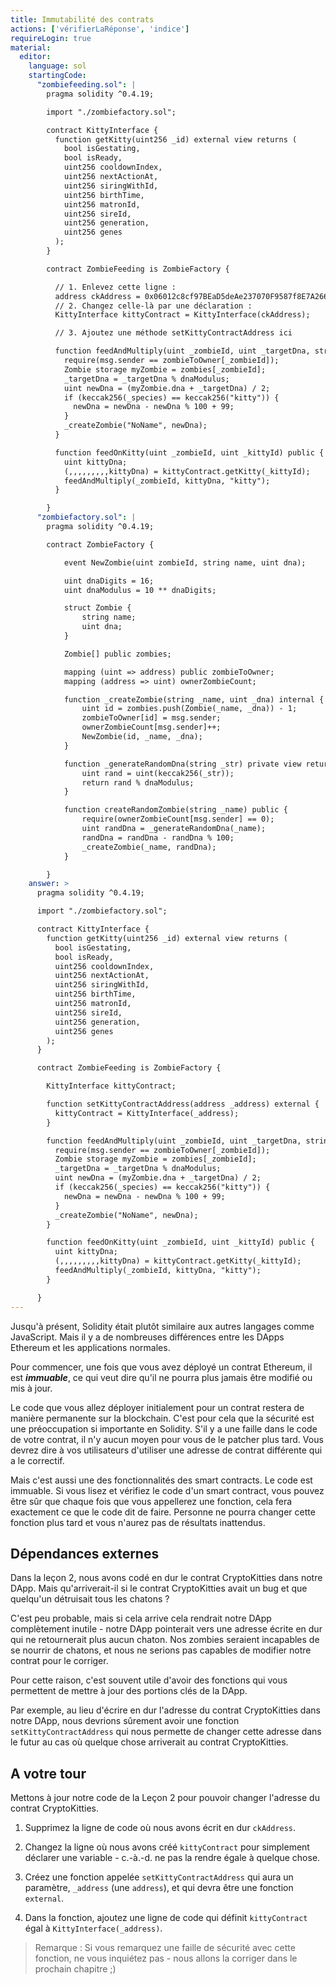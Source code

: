 ```yaml
---
title: Immutabilité des contrats
actions: ['vérifierLaRéponse', 'indice']
requireLogin: true
material:
  editor:
    language: sol
    startingCode:
      "zombiefeeding.sol": |
        pragma solidity ^0.4.19;

        import "./zombiefactory.sol";

        contract KittyInterface {
          function getKitty(uint256 _id) external view returns (
            bool isGestating,
            bool isReady,
            uint256 cooldownIndex,
            uint256 nextActionAt,
            uint256 siringWithId,
            uint256 birthTime,
            uint256 matronId,
            uint256 sireId,
            uint256 generation,
            uint256 genes
          );
        }

        contract ZombieFeeding is ZombieFactory {

          // 1. Enlevez cette ligne :
          address ckAddress = 0x06012c8cf97BEaD5deAe237070F9587f8E7A266d;
          // 2. Changez celle-là par une déclaration :
          KittyInterface kittyContract = KittyInterface(ckAddress);

          // 3. Ajoutez une méthode setKittyContractAddress ici

          function feedAndMultiply(uint _zombieId, uint _targetDna, string _species) public {
            require(msg.sender == zombieToOwner[_zombieId]);
            Zombie storage myZombie = zombies[_zombieId];
            _targetDna = _targetDna % dnaModulus;
            uint newDna = (myZombie.dna + _targetDna) / 2;
            if (keccak256(_species) == keccak256("kitty")) {
              newDna = newDna - newDna % 100 + 99;
            }
            _createZombie("NoName", newDna);
          }

          function feedOnKitty(uint _zombieId, uint _kittyId) public {
            uint kittyDna;
            (,,,,,,,,,kittyDna) = kittyContract.getKitty(_kittyId);
            feedAndMultiply(_zombieId, kittyDna, "kitty");
          }

        }
      "zombiefactory.sol": |
        pragma solidity ^0.4.19;

        contract ZombieFactory {

            event NewZombie(uint zombieId, string name, uint dna);

            uint dnaDigits = 16;
            uint dnaModulus = 10 ** dnaDigits;

            struct Zombie {
                string name;
                uint dna;
            }

            Zombie[] public zombies;

            mapping (uint => address) public zombieToOwner;
            mapping (address => uint) ownerZombieCount;

            function _createZombie(string _name, uint _dna) internal {
                uint id = zombies.push(Zombie(_name, _dna)) - 1;
                zombieToOwner[id] = msg.sender;
                ownerZombieCount[msg.sender]++;
                NewZombie(id, _name, _dna);
            }

            function _generateRandomDna(string _str) private view returns (uint) {
                uint rand = uint(keccak256(_str));
                return rand % dnaModulus;
            }

            function createRandomZombie(string _name) public {
                require(ownerZombieCount[msg.sender] == 0);
                uint randDna = _generateRandomDna(_name);
                randDna = randDna - randDna % 100;
                _createZombie(_name, randDna);
            }

        }
    answer: >
      pragma solidity ^0.4.19;

      import "./zombiefactory.sol";

      contract KittyInterface {
        function getKitty(uint256 _id) external view returns (
          bool isGestating,
          bool isReady,
          uint256 cooldownIndex,
          uint256 nextActionAt,
          uint256 siringWithId,
          uint256 birthTime,
          uint256 matronId,
          uint256 sireId,
          uint256 generation,
          uint256 genes
        );
      }

      contract ZombieFeeding is ZombieFactory {

        KittyInterface kittyContract;

        function setKittyContractAddress(address _address) external {
          kittyContract = KittyInterface(_address);
        }

        function feedAndMultiply(uint _zombieId, uint _targetDna, string _species) public {
          require(msg.sender == zombieToOwner[_zombieId]);
          Zombie storage myZombie = zombies[_zombieId];
          _targetDna = _targetDna % dnaModulus;
          uint newDna = (myZombie.dna + _targetDna) / 2;
          if (keccak256(_species) == keccak256("kitty")) {
            newDna = newDna - newDna % 100 + 99;
          }
          _createZombie("NoName", newDna);
        }

        function feedOnKitty(uint _zombieId, uint _kittyId) public {
          uint kittyDna;
          (,,,,,,,,,kittyDna) = kittyContract.getKitty(_kittyId);
          feedAndMultiply(_zombieId, kittyDna, "kitty");
        }

      }
---
```


Jusqu'à présent, Solidity était plutôt similaire aux autres langages comme JavaScript. Mais il y a de nombreuses différences entre les DApps Ethereum et les applications normales.

Pour commencer, une fois que vous avez déployé un contrat Ethereum, il est **_immuable_**, ce qui veut dire qu'il ne pourra plus jamais être modifié ou mis à jour.

Le code que vous allez déployer initialement pour un contrat restera de manière permanente sur la blockchain. C'est pour cela que la sécurité est une préoccupation si importante en Solidity. S'il y a une faille dans le code de votre contrat, il n'y aucun moyen pour vous de le patcher plus tard. Vous devrez dire à vos utilisateurs d'utiliser une adresse de contrat différente qui a le correctif.

Mais c'est aussi une des fonctionnalités des smart contracts. Le code est immuable. Si vous lisez et vérifiez le code d'un smart contract, vous pouvez être sûr que chaque fois que vous appellerez une fonction, cela fera exactement ce que le code dit de faire. Personne ne pourra changer cette fonction plus tard et vous n'aurez pas de résultats inattendus.


## Dépendances externes

Dans la leçon 2, nous avons codé en dur le contrat CryptoKitties dans notre DApp. Mais qu'arriverait-il si le contrat CryptoKitties avait un bug et que quelqu'un détruisait tous les chatons ?

C'est peu probable, mais si cela arrive cela rendrait notre DApp complètement inutile - notre DApp pointerait vers une adresse écrite en dur qui ne retournerait plus aucun chaton. Nos zombies seraient incapables de se nourrir de chatons, et nous ne serions pas capables de modifier notre contrat pour le corriger.

Pour cette raison, c'est souvent utile d'avoir des fonctions qui vous permettent de mettre à jour des portions clés de la DApp.

Par exemple, au lieu d'écrire en dur l'adresse du contrat CryptoKitties dans notre DApp, nous devrions sûrement avoir une fonction `setKittyContractAddress` qui nous permette de changer cette adresse dans le futur au cas où quelque chose arriverait au contrat CryptoKitties.


## A votre tour

Mettons à jour notre code de la Leçon 2 pour pouvoir changer l'adresse du contrat CryptoKitties.

1. Supprimez la ligne de code où nous avons écrit en dur `ckAddress`.

2. Changez la ligne où nous avons créé `kittyContract` pour simplement déclarer une variable - c.-à.-d. ne pas la rendre égale à quelque chose.

3. Créez une fonction appelée `setKittyContractAddress` qui aura un paramètre, `_address` (une `address`), et qui devra être une fonction `external`.

4. Dans la fonction, ajoutez une ligne de code qui définit `kittyContract` égal à `KittyInterface(_address)`.

> Remarque : Si vous remarquez une faille de sécurité avec cette fonction, ne vous inquiétez pas - nous allons la corriger dans le prochain chapitre ;)

